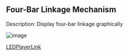 ## Four-Bar Linkage Mechanism

Description: Display four-bar linkage graphically

![image](https://github.com/Tim-HanSheng-Huang/C_Sharp/blob/main/LEDPlayer/LEDPlayer.PNG)  

[LEDPlayerLink](https://github.com/Tim-HanSheng-Huang/C_Sharp/blob/main/LEDPlayer/LEDPlayer.exe) 
